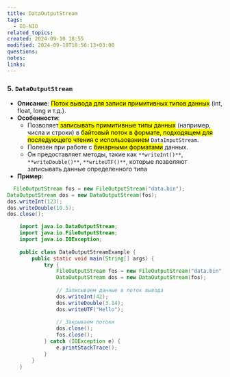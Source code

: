 ```yaml
---
title: DataOutputStream
tags:
  - IO-NIO
related_topics: 
created: 2024-09-10 18:55
modified: 2024-09-10T18:56:13+03:00
questions: 
notes: 
links: 
---
```

### 5. **`DataOutputStream`**

- **Описание**: <mark class="hltr-purple">Поток вывода для записи примитивных типов данных</mark> (int, float, long и т.д.).
- **Особенности**:
    - Позволяет<mark class="hltr-yellow"> записывать примитивные типы данных</mark> (например, числа и строки) в <mark class="hltr-yellow">байтовый поток в формате, подходящем для последующего чтения с использованием</mark> `DataInputStream`.
    - Полезен при работе с <mark class="hltr-red">бинарными форматами</mark> данных.
    - Он предоставляет методы, такие как `**writeInt()**`, `**writeDouble()**`, `**writeUTF()**`, которые позволяют записывать данные определенного типа
- **Пример**:
    
```java
  FileOutputStream fos = new FileOutputStream("data.bin");
DataOutputStream dos = new DataOutputStream(fos);
dos.writeInt(123);
dos.writeDouble(10.5);
dos.close();

```

```java
    import java.io.DataOutputStream;
    import java.io.FileOutputStream;
    import java.io.IOException;
    
    public class DataOutputStreamExample {
        public static void main(String[] args) {
            try {
                FileOutputStream fos = new FileOutputStream("data.bin");
                DataOutputStream dos = new DataOutputStream(fos);
    
                // Записываем данные в поток вывода
                dos.writeInt(42);
                dos.writeDouble(3.14);
                dos.writeUTF("Hello");
    
                // Закрываем потоки
                dos.close();
                fos.close();
            } catch (IOException e) {
                e.printStackTrace();
            }
        }
    }